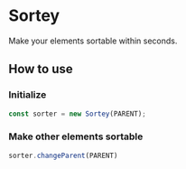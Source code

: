 # Sortey
Make your elements sortable within seconds.

## How to use

### Initialize
```javascript
const sorter = new Sortey(PARENT);
```

### Make other elements sortable
```javascript
sorter.changeParent(PARENT)
```
